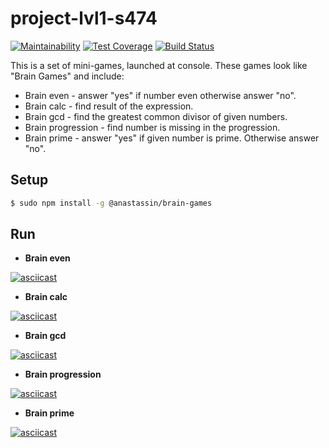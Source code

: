 # project-lvl1-s474
[![Maintainability](https://api.codeclimate.com/v1/badges/4eb2729aff1f1ee9c2b6/maintainability)](https://codeclimate.com/github/AnastasiyaYS/project-lvl1-s474/maintainability) [![Test Coverage](https://api.codeclimate.com/v1/badges/4eb2729aff1f1ee9c2b6/test_coverage)](https://codeclimate.com/github/AnastasiyaYS/project-lvl1-s474/test_coverage) [![Build Status](https://travis-ci.org/AnastasiyaYS/project-lvl1-s474.svg?branch=master)](https://travis-ci.org/AnastasiyaYS/project-lvl1-s474)

This is a set of mini-games, launched at console. These games look like "Brain Games" and include:
* Brain even - answer "yes" if number even otherwise answer "no".
* Brain calc - find result of the expression.
* Brain gcd - find the greatest common divisor of given numbers.
* Brain progression - find number is missing in the progression.
* Brain prime - answer "yes" if given number is prime. Otherwise answer "no".

## Setup

```sh
$ sudo npm install -g @anastassin/brain-games
```

## Run

* **Brain even**

[![asciicast](https://asciinema.org/a/240370.svg)](https://asciinema.org/a/240370)

* **Brain calc**

[![asciicast](https://asciinema.org/a/240506.svg)](https://asciinema.org/a/240506)

* **Brain gcd**

[![asciicast](https://asciinema.org/a/240579.svg)](https://asciinema.org/a/240579)

* **Brain progression**

[![asciicast](https://asciinema.org/a/240698.svg)](https://asciinema.org/a/240698)

* **Brain prime**

[![asciicast](https://asciinema.org/a/240707.svg)](https://asciinema.org/a/240707)
